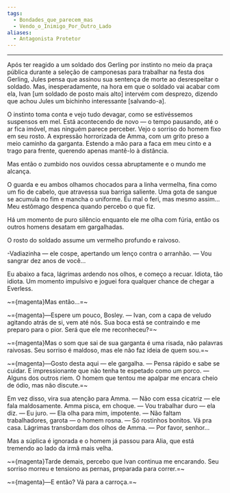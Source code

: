 ```yaml
---
tags:
  - Bondades_que_parecem_mas
  - Vendo_o_Inimigo_Por_Outro_Lado
aliases:
  - Antagonista Protetor
---
```

---

Após ter reagido a um soldado dos Gerling por instinto no meio da praça pública durante a seleção de camponesas para trabalhar na festa dos Gerling, Jules pensa que assinou sua sentença de morte ao desrespeitar o soldado. Mas, inesperadamente, na hora em que o soldado vai acabar com ela, Ivan [um soldado de posto mais alto] intervém com desprezo, dizendo que achou Jules um bichinho interessante [salvando-a].

O instinto toma conta e vejo tudo devagar, como se estivéssemos suspensos em mel. Está acontecendo de novo — o tempo pausando, até o ar fica imóvel, mas ninguém parece perceber. Vejo o sorriso do homem fixo em seu rosto. A expressão horrorizada de Amma, com um grito preso a meio caminho da garganta. Estendo a mão para a faca em meu cinto e a trago para frente, querendo apenas mantê-lo à distância.

Mas então o zumbido nos ouvidos cessa abruptamente e o mundo me alcança.

O guarda e eu ambos olhamos chocados para a linha vermelha, fina como um fio de cabelo, que atravessa sua barriga saliente. Uma gota de sangue se acumula no fim e mancha o uniforme. Eu mal o feri, mas mesmo assim... Meu estômago despenca quando percebo o que fiz.

Há um momento de puro silêncio enquanto ele me olha com fúria, então os outros homens desatam em gargalhadas.

O rosto do soldado assume um vermelho profundo e raivoso.

-Vadiazinha — ele cospe, apertando um lenço contra o arranhão. — Vou sangrar dez anos de você...

Eu abaixo a faca, lágrimas ardendo nos olhos, e começo a recuar. Idiota, tão idiota. Um momento impulsivo e joguei fora qualquer chance de chegar a Everless.

~={magenta}Mas então...=~

~={magenta}—Espere um pouco, Bosley. — Ivan, com a capa de veludo agitando atrás de si, vem até nós. Sua boca está se contraindo e me preparo para o pior. Será que ele me reconheceu?=~

~={magenta}Mas o som que sai de sua garganta é uma risada, não palavras raivosas. Seu sorriso é maldoso, mas ele não faz ideia de quem sou.=~

~={magenta}—Gosto desta aqui — ele gargalha. — Pensa rápido e sabe se cuidar. E impressionante que não tenha te espetado como um porco. — Alguns dos outros riem. O homem que tentou me apalpar me encara cheio de ódio, mas não discute.=~

Em vez disso, vira sua atenção para Amma.
— Não com essa cicatriz — ele fala maldosamente.
Amma pisca, em choque.
— Vou trabalhar duro — ela diz. — Eu juro. — Ela olha para mim, impotente.
— Não faltam trabalhadores, garota — o homem rosna. — Só rostinhos bonitos. Vá pra casa.
Lágrimas transbordam dos olhos de Amma.
— Por favor, senhor...

Mas a súplica é ignorada e o homem já passou para Alia, que está tremendo ao lado da irmã mais velha.

~={magenta}Tarde demais, percebo que Ivan continua me encarando. Seu sorriso morreu e tensiono as pernas, preparada para correr.=~

~={magenta}—E então? Vá para a carroça.=~